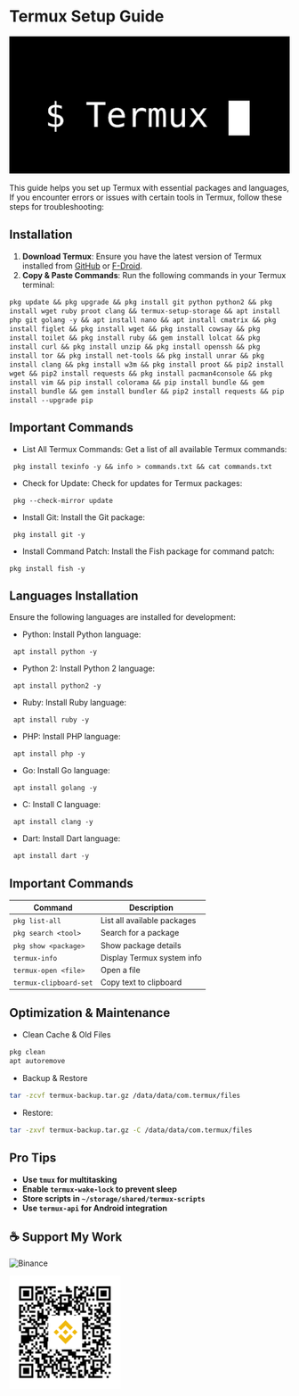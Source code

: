 # Termux Setup Guide

![Termux Setup Guide](banner.jpg)

This guide helps you set up Termux with essential packages and languages, If you encounter errors or issues with certain tools in Termux, follow these steps for troubleshooting:

## Installation

1. **Download Termux**: Ensure you have the latest version of Termux installed from [GitHub](https://github.com/termux/termux-app/releases) or [F-Droid](https://f-droid.org/packages/com.termux/).
2. **Copy & Paste Commands**: Run the following commands in your Termux terminal:

```shell
pkg update && pkg upgrade && pkg install git python python2 && pkg install wget ruby proot clang && termux-setup-storage && apt install php git golang -y && apt install nano && apt install cmatrix && pkg install figlet && pkg install wget && pkg install cowsay && pkg install toilet && pkg install ruby && gem install lolcat && pkg install curl && pkg install unzip && pkg install openssh && pkg install tor && pkg install net-tools && pkg install unrar && pkg install clang && pkg install w3m && pkg install proot && pip2 install wget && pip2 install requests && pkg install pacman4console && pkg install vim && pip install colorama && pip install bundle && gem install bundle && gem install bundler && pip2 install requests && pip install --upgrade pip
```
## Important Commands

- List All Termux Commands: Get a list of all available Termux commands:

```shell
 pkg install texinfo -y && info > commands.txt && cat commands.txt
```

- Check for Update: Check for updates for Termux packages:

```shell
 pkg --check-mirror update
```

- Install Git: Install the Git package:

```shell
 pkg install git -y
```

- Install Command Patch: Install the Fish package for command patch:

```shell
pkg install fish -y
```

## Languages Installation

Ensure the following languages are installed for development:

- Python: Install Python language:

```shell
 apt install python -y
```

- Python 2: Install Python 2 language:

```shell
 apt install python2 -y
```

- Ruby: Install Ruby language:

```shell
 apt install ruby ​​-y
```

- PHP: Install PHP language:

```shell
 apt install php -y
```

- Go: Install Go language:

```shell
 apt install golang -y
```

- C: Install C language:
```shell
 apt install clang -y
```

- Dart: Install Dart language:
```shell
 apt install dart -y
```
## Important Commands

| Command | Description |
|---------|-------------|
| `pkg list-all` | List all available packages |
| `pkg search <tool>` | Search for a package |
| `pkg show <package>` | Show package details |
| `termux-info` | Display Termux system info |
| `termux-open <file>` | Open a file |
| `termux-clipboard-set` | Copy text to clipboard |


## Optimization & Maintenance 

- Clean Cache & Old Files
```bash  
pkg clean  
apt autoremove  
```  
- Backup & Restore
```bash  
tar -zcvf termux-backup.tar.gz /data/data/com.termux/files  
```  
- Restore:
```bash  
tar -zxvf termux-backup.tar.gz -C /data/data/com.termux/files  
```  


## Pro Tips

- **Use `tmux` for multitasking**  
- **Enable `termux-wake-lock` to prevent sleep**  
- **Store scripts in `~/storage/shared/termux-scripts`**  
- **Use `termux-api` for Android integration**  

## ☕️ Support My Work  

![Binance](https://img.shields.io/badge/Binance-%23F0B90B.svg?style=for-the-badge&logo=binance&logoColor=white&labelColor=black&color=%23F0B90B&label=Donate%20BNB)


  <img src="images/donation.png" alt="Binance Pay QR" width="200">
</div>
